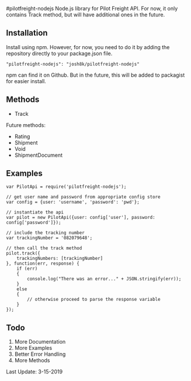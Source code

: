 #pilotfreight-nodejs
Node.js library for Pilot Freight API. For now, it only contains Track method, but will have additional ones in the future.

## Installation

Install using npm. However, for now, you need to do it by adding the repository directly to your package.json file.

```
"pilotfreight-nodejs": "josh8k/pilotfreight-nodejs"
```

npm can find it on Github. But in the future, this will be added to packagist for easier install.

## Methods

- Track

Future methods:
- Rating
- Shipment
- Void
- ShipmentDocument

## Examples
```
var PilotApi = require('pilotfreight-nodejs');

// get user name and password from appropriate config store
var config = {user: 'username', 'password': 'pwd'};

// instantiate the api
var pilot = new PilotApi({user: config['user'], password: config['password']});

// include the tracking number
var trackingNumber = '082079648';

// then call the track method
pilot.track({
	trackingNumbers: [trackingNumber]
}, function(err, response) {
	if (err)
	{
		console.log("There was an error..." + JSON.stringify(err));
	}
	else
	{
		// otherwise proceed to parse the response variable
	}
});
```

## Todo
1. More Documentation
2. More Examples
3. Better Error Handling
4. More Methods

Last Update: 3-15-2019